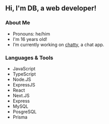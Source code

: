 ## Hi, I'm DB, a web developer!

### About Me
- Pronouns: he/him
- I'm 16 years old!
- I’m currently working on [chatty](https://github.com/DataBase137/chatty), a chat app.

### Languages & Tools
- JavaScript
- TypeScript
- Node.JS
- ExpressJS
- React
- Next.JS
- Express
- MySQL
- PosgreSQL
- Prisma

